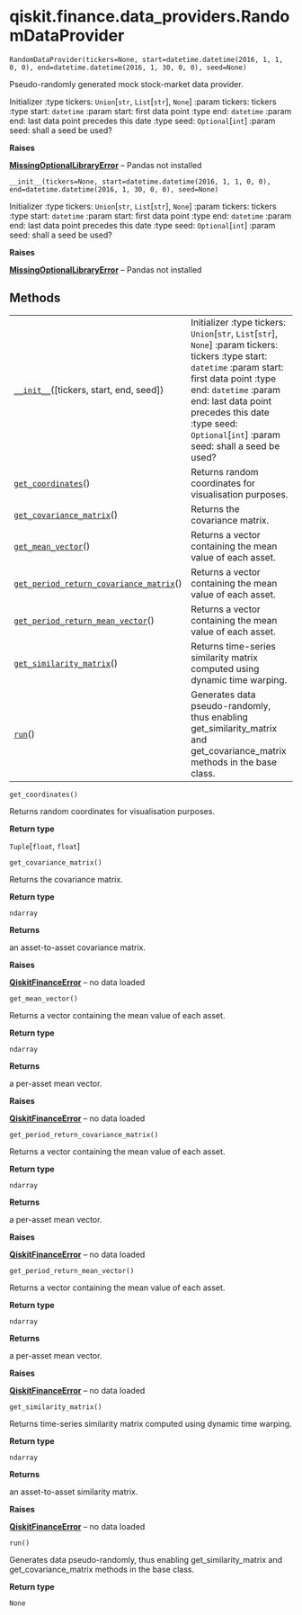 <span id="qiskit-finance-data-providers-randomdataprovider" />

# qiskit.finance.data\_providers.RandomDataProvider

<span id="undefined" />

`RandomDataProvider(tickers=None, start=datetime.datetime(2016, 1, 1, 0, 0), end=datetime.datetime(2016, 1, 30, 0, 0), seed=None)`

Pseudo-randomly generated mock stock-market data provider.

Initializer :type tickers: `Union`\[`str`, `List`\[`str`], `None`] :param tickers: tickers :type start: `datetime` :param start: first data point :type end: `datetime` :param end: last data point precedes this date :type seed: `Optional`\[`int`] :param seed: shall a seed be used?

**Raises**

[**MissingOptionalLibraryError**](qiskit.aqua.MissingOptionalLibraryError#qiskit.aqua.MissingOptionalLibraryError "qiskit.aqua.MissingOptionalLibraryError") – Pandas not installed

<span id="undefined" />

`__init__(tickers=None, start=datetime.datetime(2016, 1, 1, 0, 0), end=datetime.datetime(2016, 1, 30, 0, 0), seed=None)`

Initializer :type tickers: `Union`\[`str`, `List`\[`str`], `None`] :param tickers: tickers :type start: `datetime` :param start: first data point :type end: `datetime` :param end: last data point precedes this date :type seed: `Optional`\[`int`] :param seed: shall a seed be used?

**Raises**

[**MissingOptionalLibraryError**](qiskit.aqua.MissingOptionalLibraryError#qiskit.aqua.MissingOptionalLibraryError "qiskit.aqua.MissingOptionalLibraryError") – Pandas not installed

## Methods

|                                                                                                                                                                                                                         |                                                                                                                                                                                                                                                                                          |
| ----------------------------------------------------------------------------------------------------------------------------------------------------------------------------------------------------------------------- | ---------------------------------------------------------------------------------------------------------------------------------------------------------------------------------------------------------------------------------------------------------------------------------------- |
| [`__init__`](#qiskit.finance.data_providers.RandomDataProvider.__init__ "qiskit.finance.data_providers.RandomDataProvider.__init__")(\[tickers, start, end, seed])                                                      | Initializer :type tickers: `Union`\[`str`, `List`\[`str`], `None`] :param tickers: tickers :type start: `datetime` :param start: first data point :type end: `datetime` :param end: last data point precedes this date :type seed: `Optional`\[`int`] :param seed: shall a seed be used? |
| [`get_coordinates`](#qiskit.finance.data_providers.RandomDataProvider.get_coordinates "qiskit.finance.data_providers.RandomDataProvider.get_coordinates")()                                                             | Returns random coordinates for visualisation purposes.                                                                                                                                                                                                                                   |
| [`get_covariance_matrix`](#qiskit.finance.data_providers.RandomDataProvider.get_covariance_matrix "qiskit.finance.data_providers.RandomDataProvider.get_covariance_matrix")()                                           | Returns the covariance matrix.                                                                                                                                                                                                                                                           |
| [`get_mean_vector`](#qiskit.finance.data_providers.RandomDataProvider.get_mean_vector "qiskit.finance.data_providers.RandomDataProvider.get_mean_vector")()                                                             | Returns a vector containing the mean value of each asset.                                                                                                                                                                                                                                |
| [`get_period_return_covariance_matrix`](#qiskit.finance.data_providers.RandomDataProvider.get_period_return_covariance_matrix "qiskit.finance.data_providers.RandomDataProvider.get_period_return_covariance_matrix")() | Returns a vector containing the mean value of each asset.                                                                                                                                                                                                                                |
| [`get_period_return_mean_vector`](#qiskit.finance.data_providers.RandomDataProvider.get_period_return_mean_vector "qiskit.finance.data_providers.RandomDataProvider.get_period_return_mean_vector")()                   | Returns a vector containing the mean value of each asset.                                                                                                                                                                                                                                |
| [`get_similarity_matrix`](#qiskit.finance.data_providers.RandomDataProvider.get_similarity_matrix "qiskit.finance.data_providers.RandomDataProvider.get_similarity_matrix")()                                           | Returns time-series similarity matrix computed using dynamic time warping.                                                                                                                                                                                                               |
| [`run`](#qiskit.finance.data_providers.RandomDataProvider.run "qiskit.finance.data_providers.RandomDataProvider.run")()                                                                                                 | Generates data pseudo-randomly, thus enabling get\_similarity\_matrix and get\_covariance\_matrix methods in the base class.                                                                                                                                                             |

<span id="undefined" />

`get_coordinates()`

Returns random coordinates for visualisation purposes.

**Return type**

`Tuple`\[`float`, `float`]

<span id="undefined" />

`get_covariance_matrix()`

Returns the covariance matrix.

**Return type**

`ndarray`

**Returns**

an asset-to-asset covariance matrix.

**Raises**

[**QiskitFinanceError**](qiskit.finance.QiskitFinanceError#qiskit.finance.QiskitFinanceError "qiskit.finance.QiskitFinanceError") – no data loaded

<span id="undefined" />

`get_mean_vector()`

Returns a vector containing the mean value of each asset.

**Return type**

`ndarray`

**Returns**

a per-asset mean vector.

**Raises**

[**QiskitFinanceError**](qiskit.finance.QiskitFinanceError#qiskit.finance.QiskitFinanceError "qiskit.finance.QiskitFinanceError") – no data loaded

<span id="undefined" />

`get_period_return_covariance_matrix()`

Returns a vector containing the mean value of each asset.

**Return type**

`ndarray`

**Returns**

a per-asset mean vector.

**Raises**

[**QiskitFinanceError**](qiskit.finance.QiskitFinanceError#qiskit.finance.QiskitFinanceError "qiskit.finance.QiskitFinanceError") – no data loaded

<span id="undefined" />

`get_period_return_mean_vector()`

Returns a vector containing the mean value of each asset.

**Return type**

`ndarray`

**Returns**

a per-asset mean vector.

**Raises**

[**QiskitFinanceError**](qiskit.finance.QiskitFinanceError#qiskit.finance.QiskitFinanceError "qiskit.finance.QiskitFinanceError") – no data loaded

<span id="undefined" />

`get_similarity_matrix()`

Returns time-series similarity matrix computed using dynamic time warping.

**Return type**

`ndarray`

**Returns**

an asset-to-asset similarity matrix.

**Raises**

[**QiskitFinanceError**](qiskit.finance.QiskitFinanceError#qiskit.finance.QiskitFinanceError "qiskit.finance.QiskitFinanceError") – no data loaded

<span id="undefined" />

`run()`

Generates data pseudo-randomly, thus enabling get\_similarity\_matrix and get\_covariance\_matrix methods in the base class.

**Return type**

`None`
